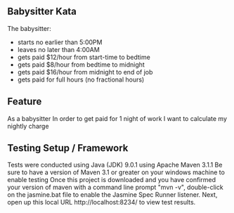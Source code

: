 ## Babysitter Kata

The babysitter:
- starts no earlier than 5:00PM
- leaves no later than 4:00AM
- gets paid $12/hour from start-time to bedtime
- gets paid $8/hour from bedtime to midnight
- gets paid $16/hour from midnight to end of job
- gets paid for full hours (no fractional hours)

## Feature
As a babysitter
In order to get paid for 1 night of work
I want to calculate my nightly charge

## Testing Setup / Framework
Tests were conducted using Java (JDK) 9.0.1 using Apache Maven 3.1.1
Be sure to have a version of Maven 3.1 or greater on your windows machine to enable testing
Once this project is downloaded and you have confirmed your version of maven with a command line prompt "mvn -v", 
double-click on the jasmine.bat file to enable the Jasmine Spec Runner listener.
Next, open up this local URL http://localhost:8234/ to view test results.
